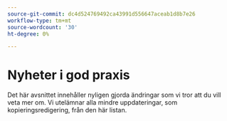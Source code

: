 ```yaml
---
source-git-commit: dc4d524769492ca43991d556647aceab1d8b7e26
workflow-type: tm+mt
source-wordcount: '30'
ht-degree: 0%

---
```

# Nyheter i god praxis

Det här avsnittet innehåller nyligen gjorda ändringar som vi tror att du vill veta mer om. Vi utelämnar alla mindre uppdateringar, som kopieringsredigering, från den här listan.<!-- year_group -->
